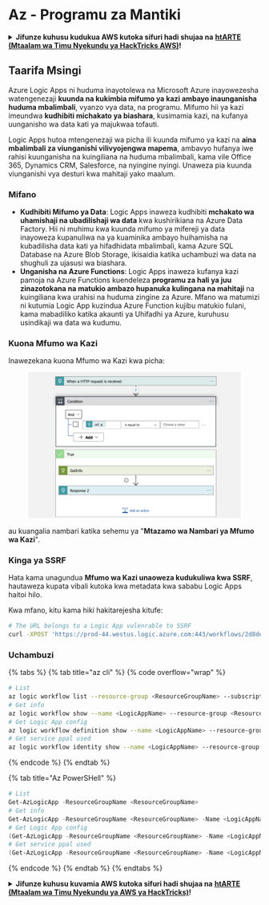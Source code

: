 # Az - Programu za Mantiki

<details>

<summary><strong>Jifunze kuhusu kudukua AWS kutoka sifuri hadi shujaa na</strong> <a href="https://training.hacktricks.xyz/courses/arte"><strong>htARTE (Mtaalam wa Timu Nyekundu ya HackTricks AWS)</strong></a><strong>!</strong></summary>

Njia nyingine za kusaidia HackTricks:

* Ikiwa unataka kuona **kampuni yako ikionekana kwenye HackTricks** au **kupakua HackTricks kwa PDF** Angalia [**MIPANGO YA USAJILI**](https://github.com/sponsors/carlospolop)!
* Pata [**bidhaa rasmi za PEASS & HackTricks**](https://peass.creator-spring.com)
* Gundua [**Familia ya PEASS**](https://opensea.io/collection/the-peass-family), mkusanyiko wetu wa [**NFTs**](https://opensea.io/collection/the-peass-family) ya kipekee
* **Jiunge na** 💬 [**Kikundi cha Discord**](https://discord.gg/hRep4RUj7f) au kikundi cha [**telegram**](https://t.me/peass) au **tufuate** kwenye **Twitter** 🐦 [**@hacktricks\_live**](https://twitter.com/hacktricks\_live)**.**
* **Shiriki mbinu zako za kudukua kwa kuwasilisha PRs kwa** [**HackTricks**](https://github.com/carlospolop/hacktricks) na [**HackTricks Cloud**](https://github.com/carlospolop/hacktricks-cloud) repos za github.

</details>

## Taarifa Msingi

Azure Logic Apps ni huduma inayotolewa na Microsoft Azure inayowezesha watengenezaji **kuunda na kukimbia mifumo ya kazi ambayo inaunganisha huduma mbalimbali**, vyanzo vya data, na programu. Mifumo hii ya kazi imeundwa **kudhibiti michakato ya biashara**, kusimamia kazi, na kufanya uunganisho wa data kati ya majukwaa tofauti.

Logic Apps hutoa mtengenezaji wa picha ili kuunda mifumo ya kazi na **aina mbalimbali za viunganishi vilivyojengwa mapema**, ambavyo hufanya iwe rahisi kuunganisha na kuingiliana na huduma mbalimbali, kama vile Office 365, Dynamics CRM, Salesforce, na nyingine nyingi. Unaweza pia kuunda viunganishi vya desturi kwa mahitaji yako maalum.

### Mifano

* **Kudhibiti Mifumo ya Data**: Logic Apps inaweza kudhibiti **mchakato wa uhamishaji na ubadilishaji wa data** kwa kushirikiana na Azure Data Factory. Hii ni muhimu kwa kuunda mifumo ya mifereji ya data inayoweza kupanuliwa na ya kuaminika ambayo huihamisha na kubadilisha data kati ya hifadhidata mbalimbali, kama Azure SQL Database na Azure Blob Storage, ikisaidia katika uchambuzi wa data na shughuli za ujasusi wa biashara.
* **Unganisha na Azure Functions**: Logic Apps inaweza kufanya kazi pamoja na Azure Functions kuendeleza **programu za hali ya juu zinazotokana na matukio ambazo hupanuka kulingana na mahitaji** na kuingiliana kwa urahisi na huduma zingine za Azure. Mfano wa matumizi ni kutumia Logic App kuzindua Azure Function kujibu matukio fulani, kama mabadiliko katika akaunti ya Uhifadhi ya Azure, kuruhusu usindikaji wa data wa kudumu.

### Kuona Mfumo wa Kazi

Inawezekana kuona Mfumo wa Kazi kwa picha:

<figure><img src="../../../.gitbook/assets/image (197).png" alt=""><figcaption></figcaption></figure>

au kuangalia nambari katika sehemu ya "**Mtazamo wa Nambari ya Mfumo wa Kazi**".

### Kinga ya SSRF

Hata kama unagundua **Mfumo wa Kazi unaoweza kudukuliwa kwa SSRF**, hautaweza kupata vibali kutoka kwa metadata kwa sababu Logic Apps haitoi hilo.

Kwa mfano, kitu kama hiki hakitarejesha kitufe:
```bash
# The URL belongs to a Logic App vulenrable to SSRF
curl -XPOST 'https://prod-44.westus.logic.azure.com:443/workflows/2d8de4be6e974123adf0b98159966644/triggers/manual/paths/invoke?api-version=2016-10-01&sp=%2Ftriggers%2Fmanual%2Frun&sv=1.0&sig=_8_oqqsCXc0u2c7hNjtSZmT0uM4Xi3hktw6Uze0O34s' -d '{"url": "http://169.254.169.254/metadata/identity/oauth2/token?api-version=2018-02-01&resource=https://management.azure.com/"}' -H "Content-type: application/json" -v
```
### Uchambuzi

{% tabs %}
{% tab title="az cli" %}
{% code overflow="wrap" %}
```bash
# List
az logic workflow list --resource-group <ResourceGroupName> --subscription <SubscriptionID> --output table
# Get info
az logic workflow show --name <LogicAppName> --resource-group <ResourceGroupName> --subscription <SubscriptionID>
# Get Logic App config
az logic workflow definition show --name <LogicAppName> --resource-group <ResourceGroupName> --subscription <SubscriptionID>
# Get service ppal used
az logic workflow identity show --name <LogicAppName> --resource-group <ResourceGroupName> --subscription <SubscriptionID>
```
{% endcode %}
{% endtab %}

{% tab title="Az PowerSHell" %}
```powershell
# List
Get-AzLogicApp -ResourceGroupName <ResourceGroupName>
# Get info
Get-AzLogicApp -ResourceGroupName <ResourceGroupName> -Name <LogicAppName>
# Get Logic App config
(Get-AzLogicApp -ResourceGroupName <ResourceGroupName> -Name <LogicAppName>).Definition | ConvertTo-Json
# Get service ppal used
(Get-AzLogicApp -ResourceGroupName <ResourceGroupName> -Name <LogicAppName>).Identity
```
{% endcode %}
{% endtab %}
{% endtabs %}

<details>

<summary><strong>Jifunze kuhusu kuvamia AWS kutoka sifuri hadi shujaa na</strong> <a href="https://training.hacktricks.xyz/courses/arte"><strong>htARTE (Mtaalam wa Timu Nyekundu ya AWS ya HackTricks)</strong></a><strong>!</strong></summary>

Njia nyingine za kusaidia HackTricks:

* Ikiwa unataka kuona **kampuni yako ikitangazwa kwenye HackTricks** au **kupakua HackTricks kwa PDF** Angalia [**MIPANGO YA KUJIUNGA**](https://github.com/sponsors/carlospolop)!
* Pata [**bidhaa rasmi za PEASS & HackTricks**](https://peass.creator-spring.com)
* Gundua [**Familia ya PEASS**](https://opensea.io/collection/the-peass-family), mkusanyiko wetu wa [**NFTs**](https://opensea.io/collection/the-peass-family) ya kipekee
* **Jiunge na** 💬 [**Kikundi cha Discord**](https://discord.gg/hRep4RUj7f) au kikundi cha [**telegram**](https://t.me/peass) au **tufuate** kwenye **Twitter** 🐦 [**@hacktricks\_live**](https://twitter.com/hacktricks\_live)**.**
* **Shiriki mbinu zako za kuvamia kwa kuwasilisha PRs kwa** [**HackTricks**](https://github.com/carlospolop/hacktricks) na [**HackTricks Cloud**](https://github.com/carlospolop/hacktricks-cloud) repos za github.

</details>
